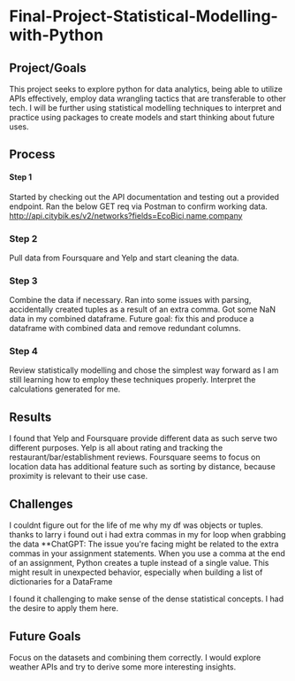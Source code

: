 # Final-Project-Statistical-Modelling-with-Python

## Project/Goals
This project seeks to explore python for data analytics, being able to utilize APIs effectively, employ data wrangling tactics that are transferable to other tech. I will be further using statistical modelling techniques to interpret and practice using packages to create models and start thinking about future uses.

## Process
#### Step 1
Started by checking out the API documentation and testing out a provided endpoint.
Ran the below GET req via Postman to confirm working data.
http://api.citybik.es/v2/networks?fields=EcoBici,name,company

### Step 2
Pull data from Foursquare and Yelp and start cleaning the data.

### Step 3
Combine the data if necessary. Ran into some issues with parsing, accidentally created tuples as a result of an extra comma. Got some NaN data in my combined dataframe. Future goal: fix this and produce a dataframe with combined data and remove redundant columns.

### Step 4
Review statistically modelling and chose the simplest way forward as I am still learning how to employ these techniques properly.
Interpret the calculations generated for me.


## Results
I found that Yelp and Foursquare provide different data as such serve two different purposes. Yelp is all about rating and tracking the restaurant/bar/establishment reviews.
Foursquare seems to focus on location data has additional feature such as sorting by distance, because proximity is relevant to their use case.

## Challenges 

I couldnt figure out for the life of me why my df was objects or tuples. thanks to larry i found out i had extra commas in my for loop when grabbing the data
**ChatGPT: The issue you're facing might be related to the extra commas in your assignment statements. When you use a comma at the end of an assignment, Python creates a tuple instead of a single value. This might result in unexpected behavior, especially when building a list of dictionaries for a DataFrame

I found it challenging to make sense of the dense statistical concepts. I had the desire to apply them here.

## Future Goals
Focus on the datasets and combining them correctly. I would explore weather APIs and try to derive some more interesting insights.